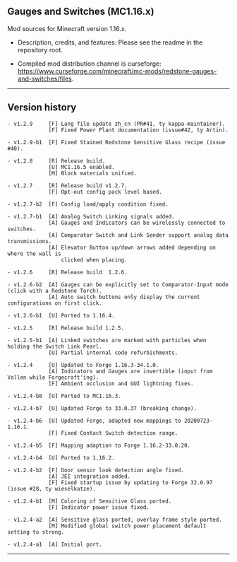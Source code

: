 
## Gauges and Switches (MC1.16.x)

Mod sources for Minecraft version 1.16.x.

- Description, credits, and features: Please see the readme in the repository root.

- Compiled mod distribution channel is curseforge: https://www.curseforge.com/minecraft/mc-mods/redstone-gauges-and-switches/files.

----
## Version history

    - v1.2.9     [F] Lang file update zh_cn (PR#41, ty kappa-maintainer).
                 [F] Fixed Power Plant documentation (issue#42, ty Artin).

    - v1.2.9-b1  [F] Fixed Stained Redstone Sensitive Glass recipe (issue #40).

    - v1.2.8     [R] Release build.
                 [U] MC1.16.5 enabled.
                 [M] Block materials unified.

    - v1.2.7     [R] Release build v1.2.7.
                 [F] Opt-out config pack level based.

    - v1.2.7-b2  [F] Config load/apply condition fixed.

    - v1.2.7-b1  [A] Analog Switch Linking signals added.
                 [A] Gauges and Indicators can be wirelessly connected to switches.
                 [A] Comparator Switch and Link Sender support analog data transmissions.
                 [A] Elevator Button up/down arrows added depending on where the wall is
                     clicked when placing.

    - v1.2.6     [R] Release build  1.2.6.

    - v1.2.6-b2  [A] Gauges can be explicitly set to Comparator-Input mode (click with a Redstone Torch).
                 [A] Auto switch buttons only display the current configurations on first click.

    - v1.2.6-b1  [U] Ported to 1.16.4.

    - v1.2.5     [R] Release build 1.2.5.

    - v1.2.5-b1  [A] Linked switches are marked with particles when holding the Switch Link Pearl.
                 [U] Partial internal code refurbishments.

    - v1.2.4     [U] Updated to Forge 1.16.3-34.1.0.
                 [A] Indicators and Gauges are invertible (input from Vallen while Forgecraft'ing).
                 [F] Ambient occlusion and GUI lightning fixes.

    - v1.2.4-b8  [U] Ported to MC1.16.3.

    - v1.2.4-b7  [U] Updated Forge to 33.0.37 (breaking change).

    - v1.2.4-b6  [U] Updated Forge, adapted new mappings to 20200723-1.16.1.
                 [F] Fixed Contact Switch detection range.

    - v1.2.4-b5  [F] Mapping adaption to Forge 1.16.2-33.0.20.

    - v1.2.4-b4  [U] Ported to 1.16.2.

    - v1.2.4-b2  [F] Door sensor look detection angle fixed.
                 [A] JEI integration added.
                 [F] Fixed startup issue by updating to Forge 32.0.97 (issue #28, ty wieselkatze).

    - v1.2.4-b1  [M] Coloring of Sensitive Glass ported.
                 [F] Indicator power issue fixed.

    - v1.2.4-a2  [A] Sensitive glass ported, overlay frame style ported.
                 [M] Modified global switch power placement default setting to strong.

    - v1.2.4-a1  [A] Initial port.

----
